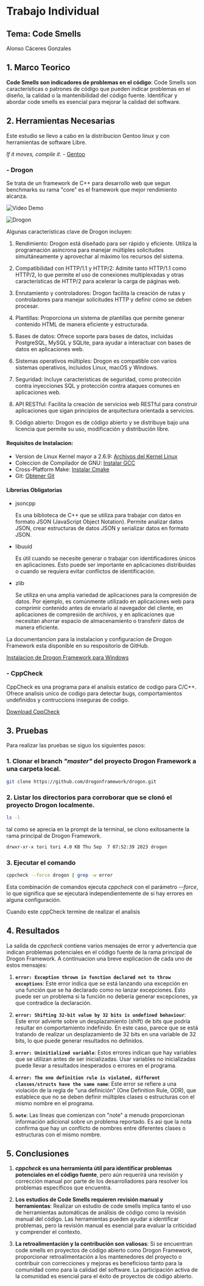 # Trabajo Individual

## Tema: Code Smells

Alonso Cáceres Gonzales

## 1. Marco Teorico

**Code Smells son indicadores de problemas en el código**: Code Smells son características o patrones de código que pueden indicar problemas en el diseño, la calidad o la mantenibilidad del código fuente. Identificar y abordar code smells es esencial para mejorar la calidad del software.

## 2. Herramientas Necesarias

Este estudio se llevo a cabo en la distribucion Gentoo linux y con herramientas de software Libre.

<em>If it moves, compile it.</em> - [Gentoo](https://www.gentoo.org/)

### - Drogon

Se trata de un framework de C++ para desarrollo web que segun benchmarks su rama "core" es el framework que mejor rendimiento alcanza. 

![Video Demo](https://ulima-edu-pe.zoom.us/rec/share/LaEgH58xcV57Iqzo_miBbTwfpHkhtyzRK2GAPMzk8pDtnTKhQpoMFK-OlfWLTNRP.DuliwGdV3dYcFMrm?startTime=1697630777000)

![Drogon](https://github.com/DarkShadow76/ArquiSoft-Grupo1/blob/master/trabajoIndividual/AlonsoCaceres/benchmark.png)

Algunas características clave de Drogon incluyen:

  1. Rendimiento: Drogon está diseñado para ser rápido y eficiente. Utiliza la programación asíncrona para manejar múltiples solicitudes simultáneamente y aprovechar al máximo los recursos del sistema.

  2. Compatibilidad con HTTP/1.1 y HTTP/2: Admite tanto HTTP/1.1 como HTTP/2, lo que permite el uso de conexiones multiplexadas y otras características de HTTP/2 para acelerar la carga de páginas web.

  3. Enrutamiento y controladores: Drogon facilita la creación de rutas y controladores para manejar solicitudes HTTP y definir cómo se deben procesar.

  4. Plantillas: Proporciona un sistema de plantillas que permite generar contenido HTML de manera eficiente y estructurada.

  5. Bases de datos: Ofrece soporte para bases de datos, incluidas PostgreSQL, MySQL y SQLite, para ayudar a interactuar con bases de datos en aplicaciones web.

  6. Sistemas operativos múltiples: Drogon es compatible con varios sistemas operativos, incluidos Linux, macOS y Windows.

  7. Seguridad: Incluye características de seguridad, como protección contra inyecciones SQL y protección contra ataques comunes en aplicaciones web.

  8. API RESTful: Facilita la creación de servicios web RESTful para construir aplicaciones que sigan principios de arquitectura orientada a servicios.

  9. Código abierto: Drogon es de código abierto y se distribuye bajo una licencia que permite su uso, modificación y distribución libre.

#### Requisitos de Instalacion:

- Version de Linux Kernel mayor a 2.6.9: [Archivos del Kernel Linux](https://www.kernel.org/)
- Coleccion de Compilador de GNU: [Instalar GCC](https://gcc.gnu.org/)
- Cross-Platform Make: [Instalar Cmake](https://github.com/drogonframework/drogon/wiki/ENG-02-Installation)
- Git: [Obtener Git](https://git-scm.com/)

#### Librerias Obligatorias
 
- jsoncpp

  Es una biblioteca de C++ que se utiliza para trabajar con datos en formato JSON (JavaScript Object Notation). Permite analizar datos JSON, crear estructuras de datos JSON y serializar datos en formato JSON.

- libuuid

  Es útil cuando se necesite generar o trabajar con identificadores únicos en aplicaciones. Esto puede ser importante en aplicaciones distribuidas o cuando se requiera evitar conflictos de identificación.

- zlib

  Se utiliza en una amplia variedad de aplicaciones para la compresión de datos. Por ejemplo, es comúnmente utilizado en aplicaciones web para comprimir contenido antes de enviarlo al navegador del cliente, en aplicaciones de compresión de archivos, y en aplicaciones que necesitan ahorrar espacio de almacenamiento o transferir datos de manera eficiente.

La documentancion para la instalacion y configuracion de Drogon Framework esta disponible en su respositorio de GitHub.

[Instalacion de Drogon Framework para Windows](https://github.com/drogonframework/drogon/wiki/ENG-02-Installation#windows)

### - CppCheck

CppCheck es una programa para el analisis estatico de codigo para C/C++. Ofrece analisis unico de codigo para detectar bugs, comportamientos undefinidos y contruccions inseguras de codigo.

[Download CppCheck](https://cppcheck.sourceforge.io/)

## 3. Pruebas

Para realizar las pruebas se siguo los siguientes pasos:

### 1. Clonar el branch <em>"master"</em> del proyecto Drogon Framework a una carpeta local.

```bash
git clone https://github.com/drogonframework/drogon.git
```

### 2. Listar los directorios para corroborar que se clonó el proyecto Drogon localmente.

```bash
ls -l
```
tal como se aprecia en la prompt de la terminal, se clono exitosamente la rama principal de Drogon Framework.

```bash
drwxr-xr-x tori tori 4.0 KB Thu Sep  7 07:52:39 2023 drogon
```

### 3. Ejecutar el comando

```bash
cppcheck --force drogon | grep -w error
```

Esta combinación de comandos ejecuta <em>cppcheck</em> con el parámetro <em>--force</em>, lo que significa que se ejecutará independientemente de si hay errores en alguna configuración.

Cuando este cppCheck termine de realizar el analisis

## 4. Resultados

La salida de <em>cppcheck</em> contiene varios mensajes de error y advertencia que indican problemas potenciales en el código fuente de la rama principal de Drogon Framework. A continuacion una breve explicacion de cada uno de estos mensajes:

1. **`error: Exception thrown in function declared not to throw exceptions`**: Este error indica que se está lanzando una excepción en una función que se ha declarado como no lanzar excepciones. Esto puede ser un problema si la función no debería generar excepciones, ya que contradice la declaración.

2. **`error: Shifting 32-bit value by 32 bits is undefined behaviour`**: Este error advierte sobre un desplazamiento (shift) de bits que podría resultar en comportamiento indefinido. En este caso, parece que se está tratando de realizar un desplazamiento de 32 bits en una variable de 32 bits, lo que puede generar resultados no definidos.

3. **`error: Uninitialized variable`**: Estos errores indican que hay variables que se utilizan antes de ser inicializadas. Usar variables no inicializadas puede llevar a resultados inesperados o errores en el programa.

4. **`error: The one definition rule is violated, different classes/structs have the same name`**: Este error se refiere a una violación de la regla de "una definición" (One Definition Rule, ODR), que establece que no se deben definir múltiples clases o estructuras con el mismo nombre en el programa.

5. **`note`**: Las líneas que comienzan con "note" a menudo proporcionan información adicional sobre un problema reportado. Es asi que la nota confirma que hay un conflicto de nombres entre diferentes clases o estructuras con el mismo nombre.

## 5. Conclusiones

1. **<em>cppcheck</em> es una herramienta útil para identificar problemas potenciales en el código fuente**, pero aún requerirá una revisión y corrección manual por parte de los desarrolladores para resolver los problemas específicos que encuentra.


2. **Los estudios de Code Smells requieren revisión manual y herramientas**: Realizar un estudio de code smells implica tanto el uso de herramientas automáticas de análisis de código como la revisión manual del código. Las herramientas pueden ayudar a identificar problemas, pero la revisión manual es esencial para evaluar la criticidad y comprender el contexto.

3. **La retroalimentación y la contribución son valiosas**: Si se encuentran code smells en proyectos de código abierto como Drogon Framework, proporcionar retroalimentación a los mantenedores del proyecto o contribuir con correcciones y mejoras es beneficioso tanto para la comunidad como para la calidad del software. La participación activa de la comunidad es esencial para el éxito de proyectos de código abierto.
